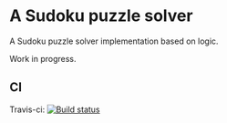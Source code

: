 # A Sudoku puzzle solver

A Sudoku puzzle solver implementation based on logic.

Work in progress.

## CI

Travis-ci: [![Build status](https://travis-ci.org/jjhoo/sudokucpp.svg?branch=master)](https://travis-ci.org/jjhoo/sudokucpp)
